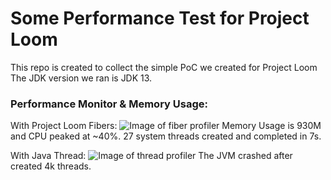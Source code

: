 # Some Performance Test for Project Loom
This repo is created to collect the simple PoC we created for Project Loom
The JDK version we ran is JDK 13.

### Performance Monitor & Memory Usage:

With Project Loom Fibers:
![Image of fiber profiler](https://raw.githubusercontent.com/jiuntian/project-loom-example/fix/readme-image/img/Screenshot%202020-10-01%20at%202.38.08%20PM.png)
Memory Usage is 930M and CPU peaked at ~40%. 27 system threads created and completed in 7s.

With Java Thread:
![Image of thread profiler](https://raw.githubusercontent.com/jiuntian/project-loom-example/fix/readme-image/img/Screenshot%202020-10-01%20at%202.42.34%20PM.png)
The JVM crashed after created 4k threads.
